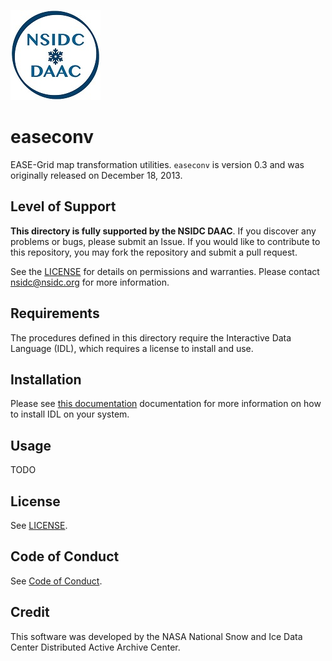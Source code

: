 ![NSIDC logo](../images/NSIDC_DAAC_2018_smv2.jpg)

# easeconv
EASE-Grid map transformation utilities. `easeconv` is version 0.3 and was
originally released on December 18, 2013.

## Level of Support

<b>This directory is fully supported by the NSIDC DAAC</b>. If you discover any
problems or bugs, please submit an Issue. If you would like to contribute to
this repository, you may fork the repository and submit a pull request.

See the [LICENSE](../LICENSE) for details on permissions and warranties. Please
contact nsidc@nsidc.org for more information.


## Requirements

The procedures defined in this directory require the Interactive Data Language
(IDL), which requires a license to install and use.


## Installation

Please see [this
documentation](https://www.l3harrisgeospatial.com/Support/Self-Help-Tools/Help-Articles/Help-Articles-Detail/ArtMID/10220/ArticleID/23920/Install-and-License-IDL-88)
documentation for more information on how to install IDL on your system.


## Usage

TODO

## License

See [LICENSE](../LICENSE).


## Code of Conduct

See [Code of Conduct](../CODE_OF_CONDUCT.md).


## Credit

This software was developed by the NASA National Snow and Ice Data Center
Distributed Active Archive Center.
